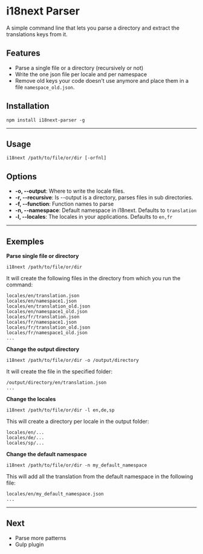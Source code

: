 # i18next Parser

A simple command line that lets you parse a directory and extract the translations keys from it.

## Features

- Parse a single file or a directory (recursively or not)
- Write the one json file per locale and per namespace
- Remove old keys your code doesn't use anymore and place them in a file `namespace_old.json`.

## Installation

```
npm install i18next-parser -g
```

---

## Usage

`i18next /path/to/file/or/dir [-orfnl]`

## Options

- **-o, --output**: Where to write the locale files.
- **-r, --recursive**: Is --output is a directory, parses files in sub directories.
- **-f, --function**: Function names to parse
- **-n, --namespace**: Default namespace in i18next. Defaults to `translation`
- **-l, --locales**: The locales in your applications. Defaults to `en,fr`

---

## Exemples

**Parse single file or directory**

`i18next /path/to/file/or/dir`

It will create the following files in the directory from which you run the command:

```
locales/en/translation.json
locales/en/namespace1.json
locales/en/translation_old.json
locales/en/namespace1_old.json
locales/fr/translation.json
locales/fr/namespace1.json
locales/fr/translation_old.json
locales/fr/namespace1_old.json
...
```

**Change the output directory**

`i18next /path/to/file/or/dir -o /output/directory`

It will create the file in the specified folder:

```
/output/directory/en/translation.json
...
```

**Change the locales**

`i18next /path/to/file/or/dir -l en,de,sp`

This will create a directory per locale in the output folder:

```
locales/en/...
locales/de/...
locales/sp/...
```

**Change the default namespace**

`i18next /path/to/file/or/dir -n my_default_namespace`

This will add all the translation from the default namespace in the following file:

```
locales/en/my_default_namespace.json
...
```

---

## Next

- Parse more patterns
- Gulp plugin
